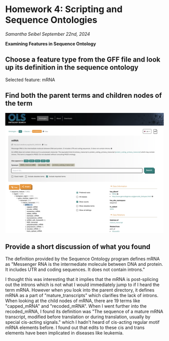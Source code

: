 # Homework 4: Scripting and Sequence Ontologies
*Samantha Seibel September 22nd, 2024*

**Examining Features in Sequence Ontology**
## Choose a feature type from the GFF file and look up its definition in the sequence ontology
Selected feature: mRNA
## Find both the parent terms and children nodes of the term
![Screenshot](HW4_Screenshot1.png)

## Provide a short discussion of what you found
The definition provided by the Sequence Ontology program defines mRNA as "Messenger RNA is the intermediate molecule between DNA and protein. It includes UTR and coding sequences. It does not contain introns."

I thought this was interesting that it implies that the mRNA is post-splicing out the introns which is not what I would immediately jump to if I heard the term mRNA. However when you look into the parent directory, it defines mRNA as a part of "mature_transcripts" which clarifies the lack of introns. When looking at the child nodes of mRNA, there are 19 terms like "capped_mRNA" and "recoded_mRNA". When I went further into the recoded_mRNA, I found its definition was "The sequence of a mature mRNA transcript, modified before translation or during translation, usually by special cis-acting signals." which I hadn't heard of cis-acting regular motif mRNA elements before. I found out that edits to these cis and trans elements have been implicated in diseases like leukemia.
